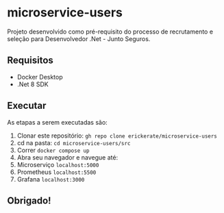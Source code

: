# microservice-users
Projeto desenvolvido como pré-requisito do processo de recrutamento e seleção para Desenvolvedor .Net - Junto Seguros.

## Requisitos
* Docker Desktop
* .Net 8 SDK

## Executar
As etapas a serem executadas são:
1. Clonar este repositório: `gh repo clone erickerate/microservice-users`
2. cd na pasta: `cd microservice-users/src`
3. Correr `docker compose up`
4. Abra seu navegador e navegue até:
  5. Microserviço `localhost:5000`
  6. Prometheus `localhost:5500`
  7. Grafana `localhost:3000`

## Obrigado!
